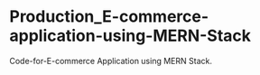 # Production_E-commerce-application-using-MERN-Stack
Code-for-E-commerce Application using MERN Stack.
